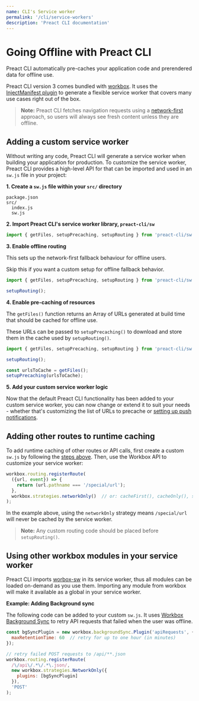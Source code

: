 ```yaml
---
name: CLI's Service worker
permalink: '/cli/service-workers'
description: 'Preact CLI documentation'
---
```


# Going Offline with Preact CLI

Preact CLI automatically pre-caches your application code and prerendered data for offline use.

Preact CLI version 3 comes bundled with [workbox](https://developers.google.com/web/tools/workbox). It uses the [InjectManifest plugin](https://developers.google.com/web/tools/workbox/modules/workbox-webpack-plugin#injectmanifest_plugin_2) to generate a flexible service worker that covers many use cases right out of the box.

> **Note:** Preact CLI fetches navigation requests using a [network-first](https://developers.google.com/web/fundamentals/instant-and-offline/offline-cookbook#network-falling-back-to-cache) approach, so users will always see fresh content unless they are offline.

## Adding a custom service worker

Without writing any code, Preact CLI will generate a service worker when building your application for production. To customize the service worker, Preact CLI provides a high-level API for that can be imported and used in an `sw.js` file in your project:

**1. Create a `sw.js` file within your `src/` directory**

```
package.json
src/
  index.js
  sw.js
```

**2. Import Preact CLI's service worker library, `preact-cli/sw`**

```js
import { getFiles, setupPrecaching, setupRouting } from 'preact-cli/sw';
```

**3. Enable offline routing**

This sets up the network-first fallback behaviour for offline users.

Skip this if you want a custom setup for offline fallback behavior.

```js
import { getFiles, setupPrecaching, setupRouting } from 'preact-cli/sw';

setupRouting();
```

**4. Enable pre-caching of resources**

The `getFiles()` function returns an Array of URLs generated at build time that should be cached for offline use.

These URLs can be passed to `setupPrecaching()` to download and store them in the cache used by `setupRouting()`.

```js
import { getFiles, setupPrecaching, setupRouting } from 'preact-cli/sw';

setupRouting();

const urlsToCache = getFiles();
setupPrecaching(urlsToCache);
```

**5. Add your custom service worker logic**

Now that the default Preact CLI functionality has been added to your custom service worker, you can now change or extend it to suit your needs - whether that's customizing the list of URLs to precache or [setting up push notifications](https://developers.google.com/web/ilt/pwa/introduction-to-push-notifications).

## Adding other routes to runtime caching

To add runtime caching of other routes or API calls, first create a custom `sw.js` by following the [steps above](#adding-a-custom-service-worker). Then, use the Workbox API to customize your service worker:

```js
workbox.routing.registerRoute(
  ({url, event}) => {
    return (url.pathname === '/special/url');
  },
  workbox.strategies.networkOnly()  // or: cacheFirst(), cacheOnly(), staleWhileRevalidate()
);
```

In the example above, using the `networkOnly` strategy means `/special/url` will never be cached by the service worker.

> **Note:** Any custom routing code should be placed before `setupRouting()`.

## Using other workbox modules in your service worker

Preact CLI imports [worbox-sw](https://developers.google.com/web/tools/workbox/modules/workbox-sw) in its service worker, thus all modules can be loaded on-demand as you use them. Importing any module from workbox will make it available as a global in your service worker.

**Example: Adding Background sync**

The following code can be added to your custom `sw.js`. It uses [Workbox Background Sync](https://developers.google.com/web/tools/workbox/modules/workbox-background-sync) to retry API requests that failed when the user was offline.

```js
const bgSyncPlugin = new workbox.backgroundSync.Plugin('apiRequests', {
  maxRetentionTime: 60  // retry for up to one hour (in minutes)
});

// retry failed POST requests to /api/**.json
workbox.routing.registerRoute(
  /\/api\/.*\/.*\.json/,
  new workbox.strategies.NetworkOnly({
    plugins: [bgSyncPlugin]
  }),
  'POST'
);
```
